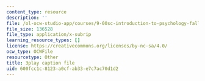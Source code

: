 ```yaml
---
content_type: resource
description: ''
file: /ol-ocw-studio-app/courses/9-00sc-introduction-to-psychology-fall-2011/600fcc1c8123a0cfab33e7c7ac70d1d2_syXplPKQb_o.srt
file_size: 136528
file_type: application/x-subrip
learning_resource_types: []
license: https://creativecommons.org/licenses/by-nc-sa/4.0/
ocw_type: OCWFile
resourcetype: Other
title: 3play caption file
uid: 600fcc1c-8123-a0cf-ab33-e7c7ac70d1d2
---
```

